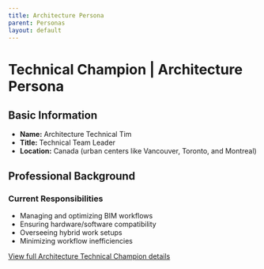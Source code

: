 ```yaml
---
title: Architecture Persona
parent: Personas
layout: default
---
```


# Technical Champion | Architecture Persona

## Basic Information

- **Name:** Architecture Technical Tim
- **Title:** Technical Team Leader
- **Location:** Canada (urban centers like Vancouver, Toronto, and Montreal)

## Professional Background

### Current Responsibilities
- Managing and optimizing BIM workflows
- Ensuring hardware/software compatibility
- Overseeing hybrid work setups
- Minimizing workflow inefficiencies

[View full Architecture Technical Champion details](https://docs.google.com/document/d/architecture-persona)